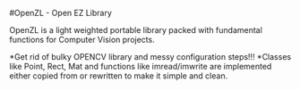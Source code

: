 #OpenZL - Open EZ Library

OpenZL is a light weighted portable library packed with fundamental functions for Computer Vision projects.

*Get rid of bulky OPENCV library and messy configuration steps!!!
*Classes like Point, Rect, Mat and functions like imread/imwrite are implemented either copied from or rewritten to make it simple and clean.